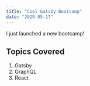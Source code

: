 ```yaml
---
title: "Cool Gatsby Bootcamp"
date: "2020-05-17"
---
```


I just launched a new bootcamp!

## Topics Covered

1. Gatsby
2. GraphQL
3. React
